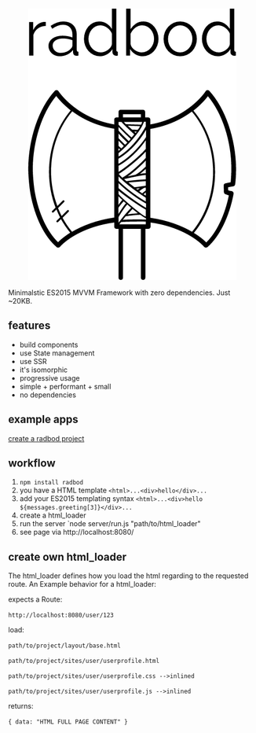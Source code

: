 
<p align="center">
  <img alt="Radbod Logo" src="https://raw.githubusercontent.com/kindziora/radbod/master/logo.png?token=AADL3M6H3J2GJAY6HPB3EN3AKHPN2">
</p>
Minimalstic ES2015 MVVM Framework with zero dependencies. Just ~20KB.

## features

- build components
- use State management
- use SSR
- it's isomorphic
- progressive usage
- simple + performant + small
- no dependencies

## example apps
[create a radbod project](https://github.com/kindziora/create-radbod-project)


## workflow

1. `npm install radbod`
2. you have a HTML template `<html>...<div>hello</div>...`
3. add your ES2015 templating syntax `<html>...<div>hello ${messages.greeting[3]}</div>...`
4. create a html_loader 
5. run the server `node server/run.js "path/to/html_loader"
6. see page via http://localhost:8080/
   
## create own html_loader

The html_loader defines how you load the html regarding to the requested route.
An Example behavior for a html_loader:

expects a Route:

`http://localhost:8080/user/123` 


load:

`path/to/project/layout/base.html`

`path/to/project/sites/user/userprofile.html`

`path/to/project/sites/user/userprofile.css -->inlined`

`path/to/project/sites/user/userprofile.js -->inlined`

returns:

`{ data: "HTML FULL PAGE CONTENT" }`
